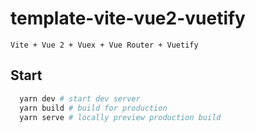 # template-vite-vue2-vuetify

`Vite + Vue 2 + Vuex + Vue Router + Vuetify`

## Start

```bash
  yarn dev # start dev server
  yarn build # build for production
  yarn serve # locally preview production build
```

